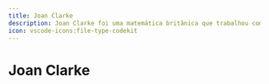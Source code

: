 ```yaml
---
title: Joan Clarke
description: Joan Clarke foi uma matemática britânica que trabalhou com Alan Turing na decodificação de mensagens criptografadas durante a Segunda Guerra Mundial.
icon: vscode-icons:file-type-codekit
---
```


# Joan Clarke